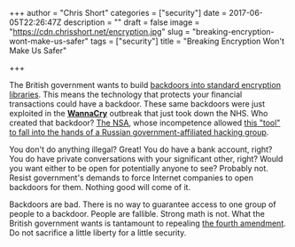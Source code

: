 +++
author = "Chris Short"
categories = ["security"]
date = 2017-06-05T22:26:47Z
description = ""
draft = false
image = "https://cdn.chrisshort.net/encryption.jpg"
slug = "breaking-encryption-wont-make-us-safer"
tags = ["security"]
title = "Breaking Encryption Won't Make Us Safer"

+++

The British government wants to build [backdoors into standard encryption libraries](https://www.forbes.com/sites/emmawoollacott/2017/06/05/why-theresa-may-is-really-calling-for-a-ban-on-encryption/#67377700229b). This means the technology that protects your financial transactions could have a backdoor. These same backdoors were just exploited in the [**WannaCry**](https://en.wikipedia.org/wiki/WannaCry_ransomware_attack) outbreak that just took down the NHS. Who created that backdoor? [The NSA](http://www.npr.org/sections/thetwo-way/2017/05/15/528439968/wannacry-ransomware-microsoft-calls-out-nsa-for-stockpiling-vulnerabilities), whose incompetence allowed [this "tool" to fall into the hands of a Russian government-affiliated hacking group](http://www.telegraph.co.uk/news/2017/05/12/russian-linked-cyber-gang-shadow-brokers-blamed-nhs-computer/).

You don't do anything illegal? Great! You do have a bank account, right? You do have private conversations with your significant other, right? Would you want either to be open for potentially anyone to see? Probably not. Resist government's demands to force Internet companies to open backdoors for them. Nothing good will come of it.

Backdoors are bad. There is no way to guarantee access to one group of people to a backdoor. People are fallible. Strong math is not. What the British government wants is tantamount to repealing [the fourth amendment](https://www.law.cornell.edu/constitution/fourth_amendment). Do not sacrifice a little liberty for a little security.